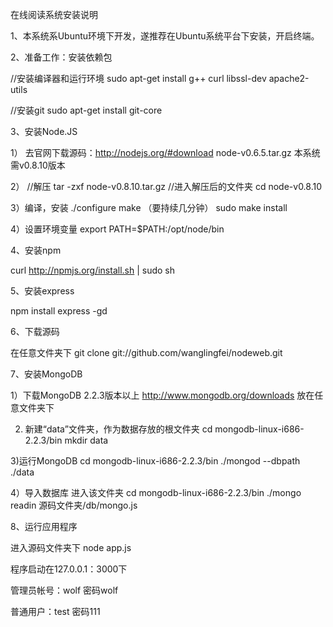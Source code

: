 在线阅读系统安装说明

1、本系统系Ubuntu环境下开发，遂推荐在Ubuntu系统平台下安装，开启终端。

2、准备工作：安装依赖包

//安装编译器和运行环境
sudo apt-get install g++ curl libssl-dev apache2-utils
 
//安装git
sudo apt-get install git-core

3、安装Node.JS

1）
去官网下载源码：http://nodejs.org/#download node-v0.6.5.tar.gz
本系统需v0.8.10版本

2）
//解压
tar -zxf node-v0.8.10.tar.gz
//进入解压后的文件夹
cd node-v0.8.10

3）编译，安装
./configure
make （要持续几分钟）
sudo make install

4）设置环境变量
export PATH=$PATH:/opt/node/bin

4、安装npm

curl http://npmjs.org/install.sh | sudo sh

5、安装express

npm install express -gd

6、下载源码

在任意文件夹下
git clone git://github.com/wanglingfei/nodeweb.git

7、安装MongoDB

1）下载MongoDB 2.2.3版本以上
http://www.mongodb.org/downloads
放在任意文件夹下

2) 新建“data”文件夹，作为数据存放的根文件夹
cd mongodb-linux-i686-2.2.3/bin
mkdir data

3)运行MongoDB
cd mongodb-linux-i686-2.2.3/bin
./mongod --dbpath ./data

4）导入数据库
进入该文件夹
cd mongodb-linux-i686-2.2.3/bin
./mongo readin 源码文件夹/db/mongo.js


8、运行应用程序

进入源码文件夹下
node app.js

程序启动在127.0.0.1：3000下

管理员帐号：wolf 密码wolf

普通用户：test 密码111



